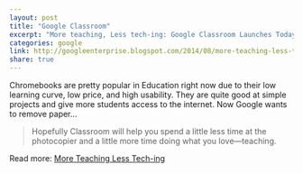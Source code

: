 ```yaml
---
layout: post
title: "Google Classroom"
excerpt: "More teaching, Less tech-ing: Google Classroom Launches Today."
categories: google
link: http://googleenterprise.blogspot.com/2014/08/more-teaching-less-tech-ing-google.html  
share: true
---
```


Chromebooks are pretty popular in Education right now due to their low learning curve, low price, and high usability. They are quite good at simple projects and give more students access to the internet. Now Google wants to remove paper...

> Hopefully Classroom will help you spend a little less time at the photocopier and a little more time doing what you love—teaching.

Read more: [More Teaching Less Tech-ing](http://googleenterprise.blogspot.com/2014/08/more-teaching-less-tech-ing-google.html)